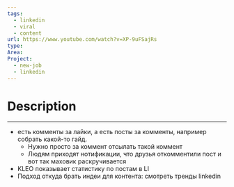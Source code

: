 ```yaml
---
tags:
  - linkedin
  - viral
  - content
url: https://www.youtube.com/watch?v=XP-9uFSajRs
type: 
Area: 
Project:
  - new-job
  - linkedin
---
```

# Description
---

- есть комменты за лайки, а есть посты за комменты, например собрать какой-то гайд. 
	- Нужно просто за коммент отсылать такой коммент
	- Людям приходят нотификации, что друзья откомментили пост и вот так маховик раскручивается
- KLEO показывает статистику по постам в LI
- Подход откуда брать индеи для контента: смотреть тренды linkedin